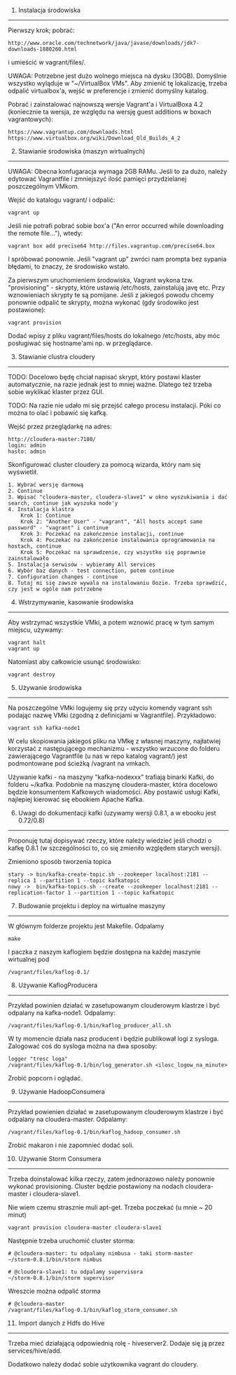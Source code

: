 1. Instalacja środowiska
------------------------
Pierwszy krok; pobrać:

    http://www.oracle.com/technetwork/java/javase/downloads/jdk7-downloads-1880260.html

i umieścić w vagrant/files/.

UWAGA: Potrzebne jest dużo wolnego miejsca na dysku (30GB). Domyślnie wszystko wyląduje w "~/VirtualBox VMs". Aby zmienić tę lokalizację, trzeba odpalić virtualbox'a, wejść w preferencje i zmienić domyślny katalog.

Pobrać i zainstalować najnowszą wersje Vagrant'a i VirtualBoxa 4.2 (koniecznie ta wersja, ze względu na wersję guest additions w boxach vagrantowych):
    
    https://www.vagrantup.com/downloads.html
    https://www.virtualbox.org/wiki/Download_Old_Builds_4_2


2. Stawianie środowiska (maszyn wirtualnych)
--------------------------------------------
UWAGA: Obecna konfugaracja wymaga 2GB RAMu. Jeśli to za dużo, należy edytować Vagrantfile i zmniejszyć ilość pamięci przydzielanej poszczególnym VMkom.

Wejść do katalogu vagrant/ i odpalić:

    vagrant up

Jeśli nie potrafi pobrać sobie box'a ("An error occurred while downloading the remote file..."), wtedy:

    vagrant box add precise64 http://files.vagrantup.com/precise64.box

I spróbować ponownie. Jeśli "vagrant up" zwróci nam prompta bez sypania błędami, to znaczy, że środowisko wstało.

Za pierwszym uruchomieniem środowiska, Vagrant wykona tzw. "provisioning" - skrypty, które ustawią /etc/hosts, zainstalują javę etc. Przy wznowieniach skrypty te są pomijane. Jeśli z jakiegoś powodu chcemy ponownie odpalić te skrypty, można wykonać (gdy środowiko jest postawione):

    vagrant provision

Dodać wpisy z pliku vagrant/files/hosts do lokalnego /etc/hosts, aby móc posługiwać się hostname'ami np. w przeglądarce.


3. Stawianie clustra cloudery
------------------------------------------
TODO: Docelowo będę chciał napisać skrypt, który postawi klaster automatycznie, na razie jednak jest to mniej ważne. Dlatego też trzeba sobie wyklikać klaster przez GUI.

TODO: Na razie nie udało mi się przejść całego procesu instalacji. Póki co można to olać i pobawić się kafką.

Wejść przez przeglądarkę na adres:
    
    http://cloudera-master:7180/
    login: admin
    hasło: admin

Skonfigurować cluster cloudery za pomocą wizarda, który nam się wyświetlił.

    1. Wybrać wersję darmową
    2. Continue
    3. Wpisać "cloudera-master, cloudera-slave1" w okno wyszukiwania i dać search, continue jak wyszuka node'y
    4. Instalacja klastra
        Krok 1: Continue
        Krok 2: "Another User" - "vagrant", "All hosts accept same password" - "vagrant" i continue
        Krok 3: Poczekać na zakończenie instalacji, continue
        Krok 4: Poczekać na zakończenie instalowania oprogramowania na hostach, continue
        Krok 5: Poczekać na sprawdzenie, czy wszystko się poprawnie zainstalowało
    5. Instalacja serwisów - wybieramy All services
    6. Wybór baz danych - test connection, potem continue
    7. Configuration changes - continue
    8. Tutaj mi się zawsze wywala na instalowaniu Oozie. Trzeba sprawdzić, czy jest w ogóle nam potrzebne


4. Wstrzymywanie, kasowanie środowiska
--------------------------------------
Aby wstrzymać wszystkie VMki, a potem wznowić pracę w tym samym miejscu, używamy:

    vagrant halt
    vagrant up

Natomiast aby całkowicie usunąć środowisko:

    vagrant destroy


5. Używanie środowiska
----------------------
Na poszczególne VMki logujemy się przy użyciu komendy vagrant ssh podając nazwę VMki (zgodną z definicjami w Vagrantfile). Przykładowo:

    vagrant ssh kafka-node1

W celu skopiowania jakiegoś pliku na VMkę z własnej maszyny, najłatwiej korzystać z następującego mechanizmu - wszystko wrzucone do folderu zawierającego Vagrantfile (u nas w repo katalog vagrant/) jest podmontowane pod ścieżką /vagrant na vmkach.

Używanie kafki - na maszyny "kafka-nodexxx" trafiają binarki Kafki, do folderu ~/kafka. Podobnie na maszynę cloudera-master, która docelowo będzie konsumentem Kafkowych wiadomości. Aby postawić usługi Kafki, najlepiej kierować się ebookiem Apache Kafka.


6. Uwagi do dokumentacji kafki (uzywamy wersji 0.8.1, a w ebooku jest 0.72/0.8)
-------------------------------------------------------------------------------
Proponuję tutaj dopisywać rzeczy, które należy wiedzieć jeśli chodzi o kafkę 0.8.1 (w szczególności to, co się zmieniło względem starych wersji).

Zmieniono sposób tworzenia topica

    stary -> bin/kafka-create-topic.sh --zookeeper localhost:2181 --replica 1 --partition 1 --topic kafkatopic
    nowy ->  bin/kafka-topics.sh --create --zookeeper localhost:2181 --replication-factor 1 --partition 1 --topic kafkatopic


7. Budowanie projektu i deploy na wirtualne maszyny
---------------------------------------------------
W głównym folderze projektu jest Makefile. Odpalamy

    make

I paczka z naszym kaflogiem będzie dostępna na każdej maszynie wirtualnej pod 

    /vagrant/files/kaflog-0.1/


8. Używanie KaflogProducera
---------------------------
Przykład powinien działać w zasetupowanym clouderowym klastrze i być odpalany na kafka-node1.
Odpalamy:

    /vagrant/files/kaflog-0.1/bin/kaflog_producer_all.sh 


W ty momencie działa nasz producent i będzie publikował logi z sysloga. Zalogować coś do sysloga można na dwa sposoby:

    logger "tresc loga"
    /vagrant/files/kaflog-0.1/bin/log_generator.sh <ilosc_logow_na_minute>

Zrobić popcorn i oglądać.

9. Używanie HadoopConsumera
---------------------------
Przykład powienien działać w zasetupowanym clouderowym klastrze i być odpalany na cloudera-master. 
Odpalamy:

    /vagrant/files/kaflog-0.1/bin/kaflog_hadoop_consumer.sh

Zrobić makaron i nie zapomnieć dodać soli.


10. Używanie Storm Consumera
---------------------------
Trzeba doinstalować kilka rzeczy, zatem jednorazowo należy ponownie wykonać provisioning. Cluster będzie postawiony
na nodach cloudera-master i cloudera-slave1.

Nie wiem czemu strasznie muli apt-get. Trzeba poczekać (u mnie ~ 20 minut)

    vagrant provision cloudera-master cloudera-slave1

Następnie trzeba uruchomić cluster storma:

    # @cloudera-master: tu odpalamy nimbusa - taki storm-master
    ~/storm-0.8.1/bin/storm nimbus

    # @cloudera-slave1: tu odpalamy supervisora
    ~/storm-0.8.1/bin/storm supervisor

Wreszcie można odpalić storma

    # @cloudera-master
    /vagrant/files/kaflog-0.1/bin/kaflog_storm_consumer.sh

11. Import danych z Hdfs do Hive
--------------------------------
Trzeba mieć działającą odpowiednią rolę - hiveserver2. Dodaje się ją przez services/hive/add.

Dodatkowo należy dodać sobie użytkownika vagrant do cloudery.